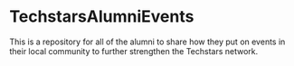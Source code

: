 # TechstarsAlumniEvents

This is a repository for all of the alumni to share how they put on events in their local community to further strengthen the Techstars network. 
